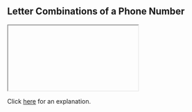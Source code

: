 ##  Letter Combinations of a Phone Number 

<iframe></iframe>

Click [here](Explanation.md) for an explanation.

